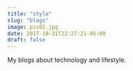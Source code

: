 ```yaml
---
title: "style"
slug: "blogs"
image: pic02.jpg
date: 2017-10-31T22:27:21-05:00
draft: false
---
```


My blogs about technology and lifestyle.